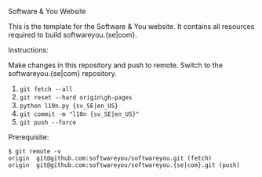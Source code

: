 Software & You Website

This is the template for the Software & You website.
It contains all resources required to build softwareyou.{se|com}.

Instructions:

Make changes in this repository and push to remote.
Switch to the softwareyou.{se|com} repository.

1. `git fetch --all`
1. `git reset --hard origin\gh-pages`
1. `python l10n.py {sv_SE|en_US}`
1. `git commit -m "l10n {sv_SE|en_US}"`
1. `git push --force`

Prerequisite:

```
$ git remote -v
origin  git@github.com:softwareyou/softwareyou.git (fetch)
origin  git@github.com:softwareyou/softwareyou.{se|com}.git (push)
```
